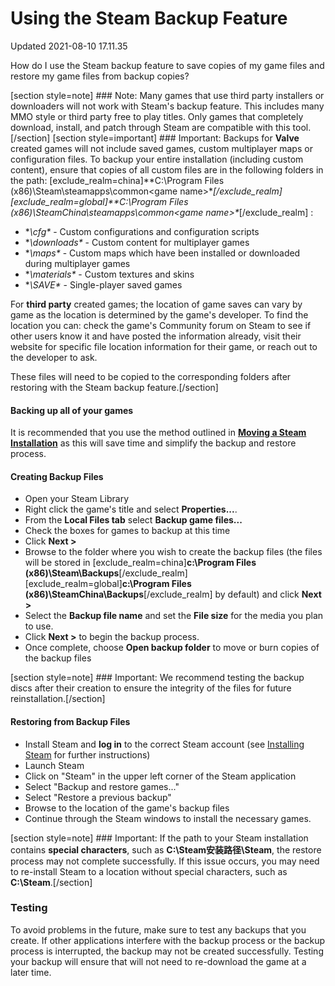 # Using the Steam Backup Feature
Updated 2021-08-10 17.11.35

How do I use the Steam backup feature to save copies of my game files and restore my game files from backup copies?  
  
[section style=note] ### Note:
Many games that use third party installers or downloaders will not work with Steam's backup feature. This includes many MMO style or third party free to play titles. Only games that completely download, install, and patch through Steam are compatible with this tool.[/section]    [section style=important] ### Important:
Backups for **Valve** created games will not include saved games, custom multiplayer maps or configuration files. To backup your entire installation (including custom content), ensure that copies of all custom files are in the following folders in the path: [exclude_realm=china]**C:\Program Files (x86)\Steam\steamapps\common\<game name>\**[/exclude_realm][exclude_realm=global]**C:\Program Files (x86)\SteamChina\steamapps\common\<game name>\**[/exclude_realm] :  

* **\cfg\** - Custom configurations and configuration scripts
* **\downloads\** - Custom content for multiplayer games
* **\maps\** - Custom maps which have been installed or downloaded during multiplayer games
* **\materials\** - Custom textures and skins
* **\SAVE\** - Single-player saved games

  
For **third party** created games; the location of game saves can vary by game as the location is determined by the game's developer. To find the location you can: check the game's Community forum on Steam to see if other users know it and have posted the information already, visit their website for specific file location information for their game, or reach out to the developer to ask.  
  
These files will need to be copied to the corresponding folders after restoring with the Steam backup feature.[/section]  
  
#### Backing up all of your games
It is recommended that you use the method outlined in [**Moving a Steam Installation**](https://help.steampowered.com/en/faqs/view/4BD4-4528-6B2E-8327) as this will save time and simplify the backup and restore process.  
  
#### Creating Backup Files

* Open your Steam Library
* Right click the game's title and select **Properties...**.
* From the **Local Files tab** select **Backup game files...**
* Check the boxes for games to backup at this time
* Click **Next >**
* Browse to the folder where you wish to create the backup files (the files will be stored in [exclude_realm=china]**c:\Program Files (x86)\Steam\Backups**[/exclude_realm][exclude_realm=global]**c:\Program Files (x86)\SteamChina\Backups**[/exclude_realm] by default) and click **Next >**
* Select the **Backup file name** and set the **File size** for the media you plan to use.
* Click **Next >** to begin the backup process.
* Once complete, choose **Open backup folder** to move or burn copies of the backup files

 [section style=note] ### Important:
We recommend testing the backup discs after their creation to ensure the integrity of the files for future reinstallation.[/section]  
  
#### Restoring from Backup Files

* Install Steam and **log in** to the correct Steam account (see [Installing Steam](https://help.steampowered.com/en/faqs/view/099E-F5D1-8780-4778) for further instructions)
* Launch Steam
* Click on "Steam" in the upper left corner of the Steam application
* Select "Backup and restore games..."
* Select "Restore a previous backup"
* Browse to the location of the game's backup files
* Continue through the Steam windows to install the necessary games.

 [section style=note] ### Important:
If the path to your Steam installation contains **special characters**, such as **C:\Steam安装路径\Steam**, the restore process may not complete successfully. If this issue occurs, you may need to re-install Steam to a location without special characters, such as **C:\Steam**.[/section]  
  
### Testing
To avoid problems in the future, make sure to test any backups that you create. If other applications interfere with the backup process or the backup process is interrupted, the backup may not be created successfully. Testing your backup will ensure that will not need to re-download the game at a later time.  
  
